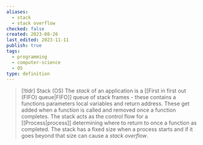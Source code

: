 ```yaml
---
aliases:
  - stack
  - stack overflow
checked: false
created: 2023-08-26
last_edited: 2023-11-11
publish: true
tags:
  - programming
  - computer-science
  - OS
type: definition
---
```

>[!tldr] Stack (OS)
> The *stack* of an application is a [[First in first out (FIFO) queue|FIFO]] queue of stack frames - these contains a functions parameters local variables and return address. These get added when a function is called and removed once a function completes. The stack acts as the control flow for a [[Process|process]] determining where to return to once a function as completed. The stack has a fixed size when a process starts and if it goes beyond that size can cause a *stack overflow*.
